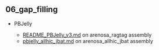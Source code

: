 ## 06_gap_filling

-   PBJelly

    -   [README_PBJelly_v3.md](PBJelly/README_PBJelly_v3.md) on arenosa_ragtag assembly
    -   [pbjelly_allhic_jbat.md](PBJelly/pbjelly_allhic_jbat.md) on arenosa_allhic_jbat assembly